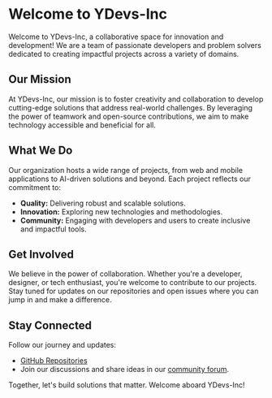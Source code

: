 # Welcome to YDevs-Inc

Welcome to YDevs-Inc, a collaborative space for innovation and development! We are a team of passionate developers and problem solvers dedicated to creating impactful projects across a variety of domains.

## Our Mission
At YDevs-Inc, our mission is to foster creativity and collaboration to develop cutting-edge solutions that address real-world challenges. By leveraging the power of teamwork and open-source contributions, we aim to make technology accessible and beneficial for all.

## What We Do
Our organization hosts a wide range of projects, from web and mobile applications to AI-driven solutions and beyond. Each project reflects our commitment to:

- **Quality:** Delivering robust and scalable solutions.
- **Innovation:** Exploring new technologies and methodologies.
- **Community:** Engaging with developers and users to create inclusive and impactful tools.

## Get Involved
We believe in the power of collaboration. Whether you're a developer, designer, or tech enthusiast, you're welcome to contribute to our projects. Stay tuned for updates on our repositories and open issues where you can jump in and make a difference.

## Stay Connected
Follow our journey and updates:
- [GitHub Repositories](https://github.com/YDevs-Inc)
- Join our discussions and share ideas in our [community forum](#).

Together, let's build solutions that matter. Welcome aboard YDevs-Inc!

